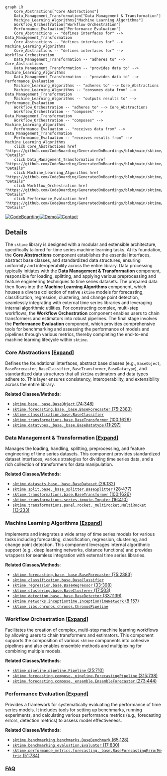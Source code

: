 ```mermaid
graph LR
    Core_Abstractions["Core Abstractions"]
    Data_Management_Transformation["Data Management & Transformation"]
    Machine_Learning_Algorithms["Machine Learning Algorithms"]
    Workflow_Orchestration["Workflow Orchestration"]
    Performance_Evaluation["Performance Evaluation"]
    Core_Abstractions -- "defines interfaces for" --> Data_Management_Transformation
    Core_Abstractions -- "defines interfaces for" --> Machine_Learning_Algorithms
    Core_Abstractions -- "defines interfaces for" --> Workflow_Orchestration
    Data_Management_Transformation -- "adheres to" --> Core_Abstractions
    Data_Management_Transformation -- "provides data to" --> Machine_Learning_Algorithms
    Data_Management_Transformation -- "provides data to" --> Performance_Evaluation
    Machine_Learning_Algorithms -- "adheres to" --> Core_Abstractions
    Machine_Learning_Algorithms -- "consumes data from" --> Data_Management_Transformation
    Machine_Learning_Algorithms -- "outputs results to" --> Performance_Evaluation
    Workflow_Orchestration -- "adheres to" --> Core_Abstractions
    Workflow_Orchestration -- "composes" --> Data_Management_Transformation
    Workflow_Orchestration -- "composes" --> Machine_Learning_Algorithms
    Performance_Evaluation -- "receives data from" --> Data_Management_Transformation
    Performance_Evaluation -- "receives results from" --> Machine_Learning_Algorithms
    click Core_Abstractions href "https://github.com/CodeBoarding/GeneratedOnBoardings/blob/main/sktime/Core_Abstractions.md" "Details"
    click Data_Management_Transformation href "https://github.com/CodeBoarding/GeneratedOnBoardings/blob/main/sktime/Data_Management_Transformation.md" "Details"
    click Machine_Learning_Algorithms href "https://github.com/CodeBoarding/GeneratedOnBoardings/blob/main/sktime/Machine_Learning_Algorithms.md" "Details"
    click Workflow_Orchestration href "https://github.com/CodeBoarding/GeneratedOnBoardings/blob/main/sktime/Workflow_Orchestration.md" "Details"
    click Performance_Evaluation href "https://github.com/CodeBoarding/GeneratedOnBoardings/blob/main/sktime/Performance_Evaluation.md" "Details"
```

[![CodeBoarding](https://img.shields.io/badge/Generated%20by-CodeBoarding-9cf?style=flat-square)](https://github.com/CodeBoarding/CodeBoarding)[![Demo](https://img.shields.io/badge/Try%20our-Demo-blue?style=flat-square)](https://www.codeboarding.org/demo)[![Contact](https://img.shields.io/badge/Contact%20us%20-%20contact@codeboarding.org-lightgrey?style=flat-square)](mailto:contact@codeboarding.org)

## Details

The `sktime` library is designed with a modular and extensible architecture, specifically tailored for time series machine learning tasks. At its foundation, the **Core Abstractions** component establishes the essential interfaces, abstract base classes, and standardized data structures, ensuring uniformity and interoperability across the entire library. Data processing typically initiates with the **Data Management & Transformation** component, responsible for loading, splitting, and applying various preprocessing and feature engineering techniques to time series datasets. The prepared data then flows into the **Machine Learning Algorithms** component, which houses a diverse collection of native `sktime` models for forecasting, classification, regression, clustering, and change point detection, seamlessly integrating with external time series libraries and leveraging internal algorithmic utilities. For constructing complex, multi-step workflows, the **Workflow Orchestration** component enables users to chain transformers and estimators into robust pipelines. The final stage involves the **Performance Evaluation** component, which provides comprehensive tools for benchmarking and assessing the performance of models and pipelines through various metrics, thereby completing the end-to-end machine learning lifecycle within `sktime`.

### Core Abstractions [[Expand]](./Core_Abstractions.md)
Defines the foundational interfaces, abstract base classes (e.g., `BaseObject`, `BaseForecaster`, `BaseClassifier`, `BaseTransformer`, `BaseDatatype`), and standardized data structures that all `sktime` estimators and data types adhere to. This layer ensures consistency, interoperability, and extensibility across the entire library.


**Related Classes/Methods**:

- <a href="https://github.com/sktime/sktime/blob/main/sktime/base/_base.py#L74-L348" target="_blank" rel="noopener noreferrer">`sktime.base._base.BaseObject` (74:348)</a>
- <a href="https://github.com/sktime/sktime/blob/main/sktime/forecasting/base/_base.py#L75-L2383" target="_blank" rel="noopener noreferrer">`sktime.forecasting.base._base.BaseForecaster` (75:2383)</a>
- <a href="https://github.com/sktime/sktime/blob/main/sktime/classification/base.py" target="_blank" rel="noopener noreferrer">`sktime.classification.base.BaseClassifier`</a>
- <a href="https://github.com/sktime/sktime/blob/main/sktime/transformations/base.py#L100-L1626" target="_blank" rel="noopener noreferrer">`sktime.transformations.base.BaseTransformer` (100:1626)</a>
- <a href="https://github.com/sktime/sktime/blob/main/sktime/datatypes/_base/_base.py#L11-L297" target="_blank" rel="noopener noreferrer">`sktime.datatypes._base._base.BaseDatatype` (11:297)</a>


### Data Management & Transformation [[Expand]](./Data_Management_Transformation.md)
Manages the loading, handling, splitting, preprocessing, and feature engineering of time series datasets. This component provides standardized dataset interfaces, various strategies for dividing time series data, and a rich collection of transformers for data manipulation.


**Related Classes/Methods**:

- <a href="https://github.com/sktime/sktime/blob/main/sktime/datasets/base/_base.py#L26-L132" target="_blank" rel="noopener noreferrer">`sktime.datasets.base._base.BaseDataset` (26:132)</a>
- <a href="https://github.com/sktime/sktime/blob/main/sktime/split/base/_base_splitter.py#L28-L477" target="_blank" rel="noopener noreferrer">`sktime.split.base._base_splitter.BaseSplitter` (28:477)</a>
- <a href="https://github.com/sktime/sktime/blob/main/sktime/transformations/base.py#L100-L1626" target="_blank" rel="noopener noreferrer">`sktime.transformations.base.BaseTransformer` (100:1626)</a>
- <a href="https://github.com/sktime/sktime/blob/main/sktime/transformations/series/impute.py#L16-L410" target="_blank" rel="noopener noreferrer">`sktime.transformations.series.impute.Imputer` (16:410)</a>
- <a href="https://github.com/sktime/sktime/blob/main/sktime/transformations/panel/rocket/_multirocket.py#L13-L233" target="_blank" rel="noopener noreferrer">`sktime.transformations.panel.rocket._multirocket.MultiRocket` (13:233)</a>


### Machine Learning Algorithms [[Expand]](./Machine_Learning_Algorithms.md)
Implements and integrates a wide array of time series models for various tasks including forecasting, classification, regression, clustering, and change point detection. This component leverages internal algorithmic support (e.g., deep learning networks, distance functions) and provides wrappers for seamless integration with external time series libraries.


**Related Classes/Methods**:

- <a href="https://github.com/sktime/sktime/blob/main/sktime/forecasting/base/_base.py#L75-L2383" target="_blank" rel="noopener noreferrer">`sktime.forecasting.base._base.BaseForecaster` (75:2383)</a>
- <a href="https://github.com/sktime/sktime/blob/main/sktime/classification/base.py" target="_blank" rel="noopener noreferrer">`sktime.classification.base.BaseClassifier`</a>
- <a href="https://github.com/sktime/sktime/blob/main/sktime/regression/base.py#L33-L398" target="_blank" rel="noopener noreferrer">`sktime.regression.base.BaseRegressor` (33:398)</a>
- <a href="https://github.com/sktime/sktime/blob/main/sktime/clustering/base.py#L17-L503" target="_blank" rel="noopener noreferrer">`sktime.clustering.base.BaseClusterer` (17:503)</a>
- <a href="https://github.com/sktime/sktime/blob/main/sktime/detection/base/_base.py#L33-L1139" target="_blank" rel="noopener noreferrer">`sktime.detection.base._base.BaseDetector` (33:1139)</a>
- <a href="https://github.com/sktime/sktime/blob/main/sktime/networks/inceptiontime.py#L8-L157" target="_blank" rel="noopener noreferrer">`sktime.networks.inceptiontime.InceptionTimeNetwork` (8:157)</a>
- <a href="https://github.com/sktime/sktime/blob/main/sktime/libs/chronos/chronos.py" target="_blank" rel="noopener noreferrer">`sktime.libs.chronos.chronos.ChronosPipeline`</a>


### Workflow Orchestration [[Expand]](./Workflow_Orchestration.md)
Facilitates the creation of complex, multi-step machine learning workflows by allowing users to chain transformers and estimators. This component supports the composition of various `sktime` components into cohesive pipelines and also enables ensemble methods and multiplexing for combining multiple models.


**Related Classes/Methods**:

- <a href="https://github.com/sktime/sktime/blob/main/sktime/pipeline/pipeline.py#L25-L710" target="_blank" rel="noopener noreferrer">`sktime.pipeline.pipeline.Pipeline` (25:710)</a>
- <a href="https://github.com/sktime/sktime/blob/main/sktime/forecasting/compose/_pipeline.py#L315-L738" target="_blank" rel="noopener noreferrer">`sktime.forecasting.compose._pipeline.ForecastingPipeline` (315:738)</a>
- <a href="https://github.com/sktime/sktime/blob/main/sktime/forecasting/compose/_ensemble.py#L273-L444" target="_blank" rel="noopener noreferrer">`sktime.forecasting.compose._ensemble.EnsembleForecaster` (273:444)</a>


### Performance Evaluation [[Expand]](./Performance_Evaluation.md)
Provides a framework for systematically evaluating the performance of time series models. It includes tools for setting up benchmarks, running experiments, and calculating various performance metrics (e.g., forecasting errors, detection metrics) to assess model effectiveness.


**Related Classes/Methods**:

- <a href="https://github.com/sktime/sktime/blob/main/sktime/benchmarking/benchmarks.py#L65-L128" target="_blank" rel="noopener noreferrer">`sktime.benchmarking.benchmarks.BaseBenchmark` (65:128)</a>
- <a href="https://github.com/sktime/sktime/blob/main/sktime/benchmarking/evaluation.py#L17-L830" target="_blank" rel="noopener noreferrer">`sktime.benchmarking.evaluation.Evaluator` (17:830)</a>
- <a href="https://github.com/sktime/sktime/blob/main/sktime/performance_metrics/forecasting/_base.py#L51-L784" target="_blank" rel="noopener noreferrer">`sktime.performance_metrics.forecasting._base.BaseForecastingErrorMetric` (51:784)</a>




### [FAQ](https://github.com/CodeBoarding/GeneratedOnBoardings/tree/main?tab=readme-ov-file#faq)